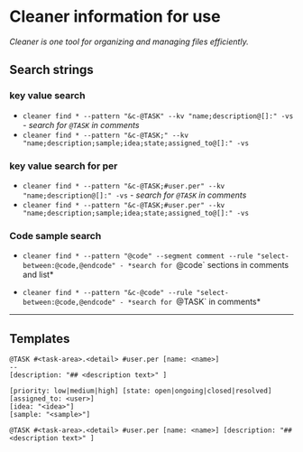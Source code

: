 # Cleaner information for use

*Cleaner is one tool for organizing and managing files efficiently.*


## Search strings

### key value search

- `cleaner find * --pattern "&c-@TASK" --kv "name;description@[]:" -vs` - *search for `@TASK` in comments*
- `cleaner find * --pattern "&c-@TASK;" --kv "name;description;sample;idea;state;assigned_to@[]:" -vs`

### key value search for per

- `cleaner find * --pattern "&c-@TASK;#user.per" --kv "name;description@[]:" -vs` - *search for `@TASK` in comments*
- `cleaner find * --pattern "&c-@TASK;#user.per" --kv "name;description;sample;idea;state;assigned_to@[]:" -vs`

### Code sample search

- `cleaner find * --pattern "@code" --segment comment --rule "select-between:@code,@endcode" - *search for `@code` sections in comments and list*

- `cleaner find * --pattern "&c-@code" --rule "select-between:@code,@endcode" - *search for `@TASK` in comments*


****
## Templates

```
@TASK #<task-area>.<detail> #user.per [name: <name>] 
--
[description: "## <description text>" ]

[priority: low|medium|high] [state: open|ongoing|closed|resolved] [assigned_to: <user>]
[idea: "<idea>"]
[sample: "<sample>"]

```

```
@TASK #<task-area>.<detail> #user.per [name: <name>] [description: "## <description text>" ]
```

